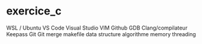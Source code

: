 # exercice_c
WSL / Ubuntu
VS Code
Visual Studio
VIM
Github
GDB
Clang/compilateur
Keepass
Git
Git merge
makefile
data structure
algorithme
memory
threading
